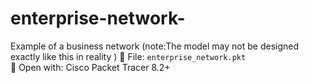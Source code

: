 # enterprise-network-
Example of a business network (note:The model may not be designed exactly like this in reality )
📁 File: `enterprise_network.pkt`  
🧰 Open with: Cisco Packet Tracer 8.2+
